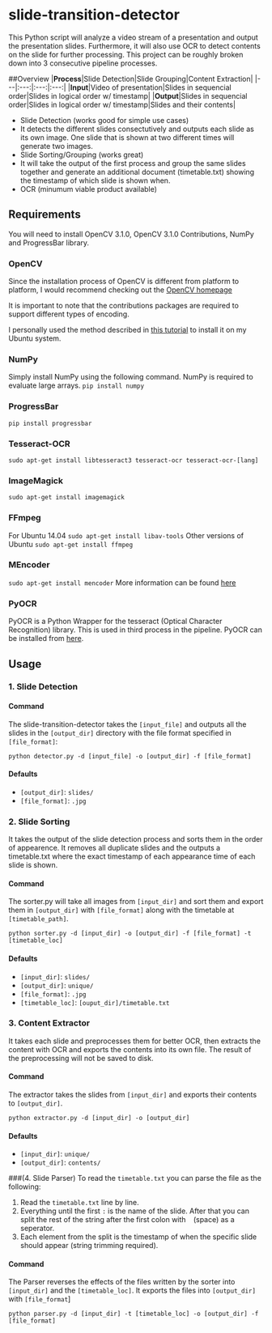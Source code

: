 # slide-transition-detector
This Python script will analyze a video stream of a presentation and output the presentation slides. Furthermore, it will also use OCR to detect contents on the slide for further processing.
This project can be roughly broken down into 3 consecutive pipeline processes.

##Overview
|**Process**|Slide Detection|Slide Grouping|Content Extraction|
|---|:---:|:---:|:---:|
|**Input**|Video of presentation|Slides in sequencial order|Slides in logical order w/ timestamp| 
|**Output**|Slides in sequencial order|Slides in logical order w/ timestamp|Slides and their contents|

* Slide Detection (works good for simple use cases)
 * It detects the different slides consectutively and outputs each slide as its own image. One slide that is shown at two different times will generate two images.
* Slide Sorting/Grouping (works great)
 * It will take the output of the first process and group the same slides together and generate an additional document (timetable.txt) showing the timestamp of which slide is shown when.
* OCR (minumum viable product available)

## Requirements
You will need to install OpenCV 3.1.0, OpenCV 3.1.0 Contributions, NumPy and ProgressBar library.
### OpenCV

Since the installation process of OpenCV is different from platform to platform, I would recommend checking out the [OpenCV homepage](http://opencv.org)

It is important to note that the contributions packages are required to support different types of encoding.

I personally used the method described in [this tutorial](http://embedonix.com/articles/image-processing/installing-opencv-3-1-0-on-ubuntu/) to install it on my Ubuntu system.

### NumPy
Simply install NumPy using the following command. NumPy is required to evaluate large arrays.
`pip install numpy`
### ProgressBar
`pip install progressbar`
### Tesseract-OCR
`sudo apt-get install libtesseract3 tesseract-ocr tesseract-ocr-[lang]`
### ImageMagick
`sudo apt-get install imagemagick`
### FFmpeg
For Ubuntu 14.04
`sudo apt-get install libav-tools`
Other versions of Ubuntu
`sudo apt-get install ffmpeg`
### MEncoder
`sudo apt-get install mencoder`
More information can be found [here](https://github.com/tesseract-ocr/tesseract)

### PyOCR
PyOCR is a Python Wrapper for the tesseract (Optical Character Recognition) library. This is used in third process in the pipeline.
PyOCR can be installed from [here](https://github.com/jflesch/pyocr).


## Usage
### 1. Slide Detection
#### Command
The slide-transition-detector takes the `[input_file]` and outputs all the slides in the `[output_dir]` directory with the file format specified in `[file_format]`:

`python detector.py -d [input_file] -o [output_dir] -f [file_format]`

#### Defaults
* `[output_dir]`: `slides/`
* `[file_format]`: `.jpg`

### 2. Slide Sorting
It takes the output of the slide detection process and sorts them in the order of appearence. It removes all duplicate slides and the outputs a timetable.txt where the exact timestamp of each appearance time of each slide is shown.

#### Command
The sorter.py will take all images from `[input_dir]` and sort them and export them in `[output_dir]` with `[file_format]` along with the timetable at `[timetable_path]`.

`python sorter.py -d [input_dir] -o [output_dir] -f [file_format] -t [timetable_loc]`

#### Defaults
* `[input_dir]`: `slides/`
* `[output_dir]`: `unique/`
* `[file_format]`: `.jpg`
* `[timetable_loc]`: `[ouput_dir]/timetable.txt`

### 3. Content Extractor
It takes each slide and preprocesses them for better OCR, then extracts the content with OCR and exports the contents into its own file. The result of the preprocessing will not be saved to disk.

#### Command
The extractor takes the slides from `[input_dir]` and exports their contents to `[output_dir]`.

`python extractor.py -d [input_dir] -o [output_dir]`

#### Defaults
* `[input_dir]`: `unique/`
* `[output_dir]`: `contents/`

###(4. Slide Parser)
To read the `timetable.txt` you can parse the file as the following:

1. Read the `timetable.txt` line by line.
2. Everything until the first `:` is the name of the slide. After that you can split the rest of the string after the first colon with ` ` (space) as a seperator.
3. Each element from the split is the timestamp of when the specific slide should appear (string trimming required).

#### Command
The Parser reverses the effects of the files written by the sorter into `[input_dir]` and the `[timetable_loc]`. It exports the files into `[output_dir]` with `[file_format`]

`python parser.py -d [input_dir] -t [timetable_loc] -o [output_dir] -f [file_format]`
